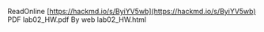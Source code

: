 ReadOnline
    [https://hackmd.io/s/ByiYV5wb](https://hackmd.io/s/ByiYV5wb)
PDF
    lab02_HW.pdf
By web
    lab02_HW.html
